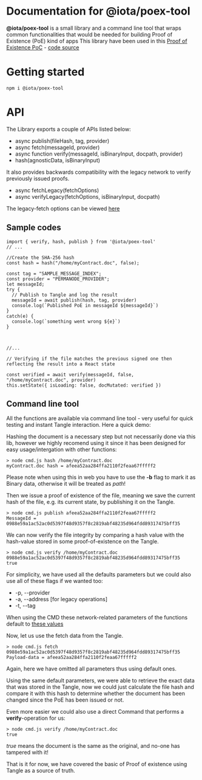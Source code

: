 # Documentation for @iota/poex-tool
**@iota/poex-tool** is a small library and a command line tool that wraps common functionalities that would be needed for building Proof of Existence (PoE) kind of apps
This library have been used in this [Proof of Existence PoC](https://iota-poex.dag.sh) - [code source](https://github.com/iotaledger/poc-document-immutable-blueprint)

# Getting started
```
npm i @iota/poex-tool
```

# API

The Library exports a couple of APIs listed below:


* async publish(fileHash, tag, provider)
* async fetch(messageId, provider)
* async function verify(messageId, isBinaryInput, docpath, provider)
* hash(agnosticData, isBinaryInput)

It also provides backwards compatibility with the legacy network to verify previously issued proofs.

* async fetchLegacy(fetchOptions)
* async verifyLegacy(fetchOptions, isBinaryInput, docpath)

The legacy-fetch options can be viewed [here](https://github.com/iotaledger/iota-poex-tool/src/models)



## Sample codes

```
import { verify, hash, publish } from '@iota/poex-tool'
// ...

//Create the SHA-256 hash
const hash = hash("/home/myContract.doc", false);

const tag = "SAMPLE_MESSAGE_INDEX";
const provider = "PERMANODE_PROVIDER";
let messageId;
try {
  // Publish to Tangle and log the result
  messageId = await publish(hash, tag, provider)
  console.log(`Published PoE in messageId ${messageId}`)
} 
catch(e) {
  console.log(`something went wrong ${e}`)
}



//...

// Verifying if the file matches the previous signed one then reflecting the result into a React state

const verified = await verify(messageId, false, "/home/myContract.doc", provider)
this.setState({ isLoading: false, docMutated: verified })

```

## Command line tool

All the functions are available via command line tool - very useful for quick testing and instant Tangle interaction.
Here a quick demo:

Hashing the document is a necessary step but not necessarily done via this lib, however we highly recomend using it since it has been designed for easy usage/intergation with other functions:

```
> node cmd.js hash /home/myContract.doc
myContract.doc hash = afeea52aa284ffa2110f2feaa67fffff2
```
Please note when using this in web you have to use the **-b** flag to mark it as Binary data, otherwise it will be treated as *path*!

Then we issue a proof of existence of the file, meaning we save the current hash of the file, e.g. its current state, by publishing it on the Tangle.

```
> node cmd.js publish afeea52aa284ffa2110f2feaa67fffff2
MessageId = 0988e59a1ac52ac0d5397f48d9357f8c2819abf48235d964fdd89317475bff35  
```

We can now verify the file integrity by comparing a hash value with the hash-value stored in some proof-of-existence on the Tangle.
```
> node cmd.js verify /home/myContract.doc 0988e59a1ac52ac0d5397f48d9357f8c2819abf48235d964fdd89317475bff35 
true
```

For simplicity, we have used all the defaults parameters but we could also use all of these flags if we wanted too:

* -p, --provider
* -a, --address [for legacy operations] 
* -t, --tag

When using the CMD these network-related parameters of the functions default to [these values](https://github.com/iotaledger/iota-poex-tool/src/config.json)


Now, let us use the fetch data from the Tangle.


```
> node cmd.js fetch 0988e59a1ac52ac0d5397f48d9357f8c2819abf48235d964fdd89317475bff35
Payload-data = afeea52aa284ffa2110f2feaa67fffff2
```
Again, here we have omitted all parameters thus using default ones.

Using the same default parameters, we were able to retrieve the exact data that was stored in the Tangle, now we could just calculate the file hash and compare it with this hash to determine whether the document has been changed since the PoE has been issued or not.

Even more easier we could also use a direct Command that performs a **verify**-operation for us:


```
> node cmd.js verify /home/myContract.doc
true
```

*true* means the document is the same as the original, and no-one has tampered with it!




That is it for now, we have covered the basic of Proof of existence using Tangle as a source of truth.
